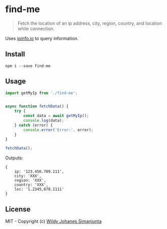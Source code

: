 find-me
============

> Fetch the location of an  ip address, city, region, country, and location while connection.

Uses [ipinfo.io](https://ipinfo.io/json) to query information.

Install
-------
	npm i --save find-me


Usage
------
```js
import getMyIp from './find-me';


async function fetchData() {
    try {
        const data = await getMyIp();
        console.log(data);
    } catch (error) {
        console.error('Error:', error);
    }
}

fetchData();

```

Outputs:

```
{
	ip: '123.456.789.111',
	city: 'XXX',
	region: 'XXX',
	country: 'XXX',
	loc: '1.2345,678.1111'
}
```
License
-------

MIT - Copyright (c) [Wildy Johanes Simanjunta](https://github.com/wildy13)

